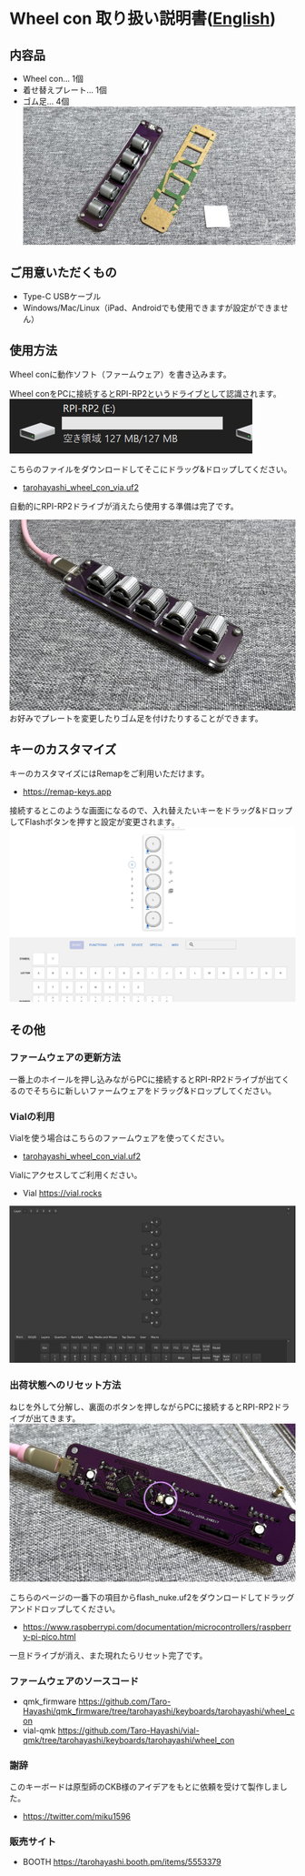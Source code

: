 # Wheel con 取り扱い説明書([English](README_EN.md))
  
## 内容品  
- Wheel con... 1個
- 着せ替えプレート... 1個
- ゴム足... 4個
![](img/IMG_2659.jpg)

## ご用意いただくもの  
- Type-C USBケーブル  
- Windows/Mac/Linux（iPad、Androidでも使用できますが設定ができません）  

## 使用方法
Wheel conに動作ソフト（ファームウェア）を書き込みます。    
  
Wheel conをPCに接続するとRPI-RP2というドライブとして認識されます。  
![](img/rpi.jpg)  

こちらのファイルをダウンロードしてそこにドラッグ&ドロップしてください。  
- [tarohayashi_wheel_con_via.uf2](https://github.com/Taro-Hayashi/wheelcon/releases/download/0.23/tarohayashi_wheel_con_via.uf2)

自動的にRPI-RP2ドライブが消えたら使用する準備は完了です。  

![](img/IMG_2672.jpg)  
お好みでプレートを変更したりゴム足を付けたりすることができます。  

## キーのカスタマイズ
キーのカスタマイズにはRemapをご利用いただけます。
- https://remap-keys.app

接続するとこのような画面になるので、入れ替えたいキーをドラッグ&ドロップしてFlashボタンを押すと設定が変更されます。
![](img/remap.jpg)  

## その他
### ファームウェアの更新方法
一番上のホイールを押し込みながらPCに接続するとRPI-RP2ドライブが出てくるのでそちらに新しいファームウェアをドラッグ&ドロップしてください。  

### Vialの利用
Vialを使う場合はこちらのファームウェアを使ってください。  
- [tarohayashi_wheel_con_vial.uf2](https://github.com/Taro-Hayashi/wheelcon/releases/download/0.23/tarohayashi_wheel_con_vial.uf2)

  
Vialにアクセスしてご利用ください。  
- Vial https://vial.rocks

![](img/vial.png)  

### 出荷状態へのリセット方法
ねじを外して分解し、裏面のボタンを押しながらPCに接続するとRPI-RP2ドライブが出てきます。  
![](img/IMG_2667.jpg) 

こちらのページの一番下の項目からflash_nuke.uf2をダウンロードしてドラッグアンドドロップしてください。  
- https://www.raspberrypi.com/documentation/microcontrollers/raspberry-pi-pico.html
  
一旦ドライブが消え、また現れたらリセット完了です。

### ファームウェアのソースコード
- qmk_firmware https://github.com/Taro-Hayashi/qmk_firmware/tree/tarohayashi/keyboards/tarohayashi/wheel_con
- vial-qmk https://github.com/Taro-Hayashi/vial-qmk/tree/tarohayashi/keyboards/tarohayashi/wheel_con

### 謝辞
このキーボードは原型師のCKB様のアイデアをもとに依頼を受けて製作しました。  
- https://twitter.com/miku1596

### 販売サイト
- BOOTH https://tarohayashi.booth.pm/items/5553379

